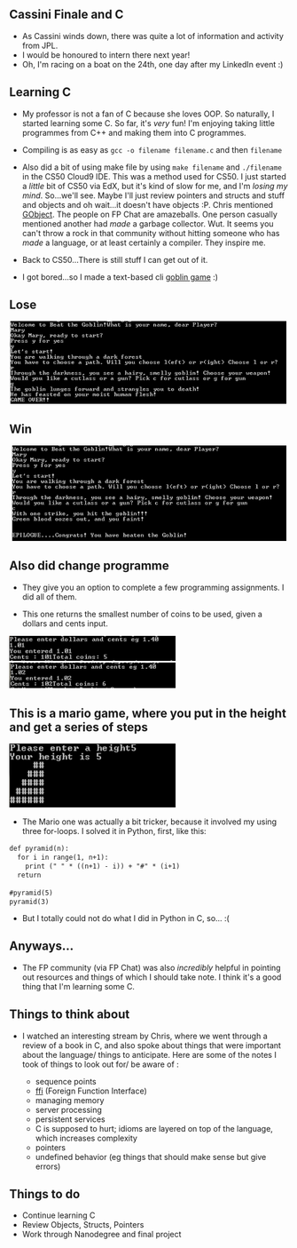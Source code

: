 ## Cassini Finale and C

- As Cassini winds down, there was quite a lot of information and activity from JPL.
- I would be honoured to intern there next year!
- Oh, I'm racing on a boat on the 24th, one day after my LinkedIn event :)

## Learning C

- My professor is not a fan of C because she loves OOP.
  So naturally, I started learning some C. So far, it's *very* fun!
  I'm enjoying taking little programmes from C++ and making them into C programmes.
  
- Compiling is as easy as ```gcc -o filename filename.c``` and then ```filename```

- Also did a bit of using make file by using ```make filename``` and ```./filename``` in the CS50 Cloud9 IDE.
  This was a method used for CS50. I just started a *little* bit of CS50 via EdX, but it's kind 
  of slow for me, and I'm *losing my mind*. So...we'll see. Maybe I'll just review 
  pointers and structs and stuff and objects and oh wait...it doesn't have objects :P. 
  Chris mentioned [GObject](https://en.wikipedia.org/wiki/GObject). 
  The people on FP Chat are amazeballs. One person casually mentioned another had *made* 
  a garbage collector. Wut. It seems you can't throw a rock in that community without 
  hitting someone who has *made* a language, or at least certainly a compiler. 
  They inspire me.
  
- Back to CS50...There is still stuff I can get out of it. 

- I got bored...so I made a text-based cli [goblin game](https://github.com/kammitama5/C_rebellion/blob/master/goblin.c) :)
  
## Lose
<img src="/images/goblin1.png" width="500">

## Win
<img src="/images/goblin2.png" width="500">

## Also did change programme

- They give you an option to complete a few programming assignments. I did all of them.

- This one returns the smallest number of coins to be used, given a dollars and cents input.

<img src="/images/change1.png" width="300">

<img src="/images/change2.png" width="300">

## This is a mario game, where you put in the height and get a series of steps

<img src="/images/mario1.png" width="300">

- The Mario one was actually a bit tricker, because it involved my using three for-loops.
  I solved it in Python, first, like this:
  
```
def pyramid(n):
  for i in range(1, n+1):
    print (" " * ((n+1) - i)) + "#" * (i+1)
  return 

#pyramid(5)
pyramid(3)
```

- But I totally could not do what I did in Python in C, so... :(

## Anyways...

- The FP community (via FP Chat) was also *incredibly* helpful in pointing out resources
  and things of which I should take note. I think it's a good thing that I'm learning some C.

## Things to think about

- I watched an interesting stream by Chris, where we went through a review of a book in C,
  and also spoke about things that were important about the language/ things to anticipate. 
  Here are some of the notes I took of things to look out for/ be aware of :

  - sequence points
  - [ffi](https://en.wikipedia.org/wiki/Foreign_function_interface) (Foreign Function Interface)
  - managing memory 
  - server processing
  - persistent services
  - C is supposed to hurt; idioms are layered on top of the language, which increases complexity 
  - pointers
  - undefined behavior (eg things that should make sense but give errors)
  
## Things to do

- Continue learning C
- Review Objects, Structs, Pointers
- Work through Nanodegree and final project


